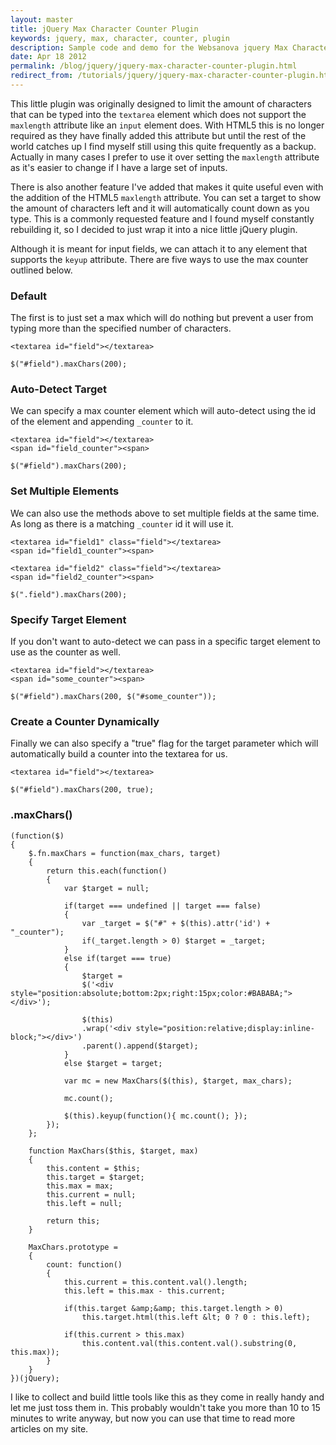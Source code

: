 ```yaml
---
layout: master
title: jQuery Max Character Counter Plugin
keywords: jquery, max, character, counter, plugin
description: Sample code and demo for the Websanova jquery Max Character Counter Plugin.
date: Apr 18 2012
permalink: /blog/jquery/jquery-max-character-counter-plugin.html
redirect_from: /tutorials/jquery/jquery-max-character-counter-plugin.html
---
```


This little plugin was originally designed to limit the amount of characters that can be typed into the `textarea` element which does not support the `maxlength` attribute like an `input` element does.  With HTML5 this is no longer required as they have finally added this attribute but until the rest of the world catches up I find myself still using this quite frequently as a backup.  Actually in many cases I prefer to use it over setting the `maxlength` attribute as it's easier to change if I have a large set of inputs.

There is also another feature I've added that makes it quite useful even with the addition of the HTML5 `maxlength` attribute.  You can set a target to show the amount of characters left and it will automatically count down as you type.  This is a commonly requested feature and I found myself constantly rebuilding it, so I decided to just wrap it into a nice little jQuery plugin.


Although it is meant for input fields, we can attach it to any element that supports the `keyup` attribute.  There are five ways to use the max counter outlined below.

### Default

The first is to just set a max which will do nothing but prevent a user from typing more than the specified number of characters.

~~~
<textarea id="field"></textarea>

$("#field").maxChars(200);
~~~

### Auto-Detect Target

We can specify a max counter element which will auto-detect using the id of the element and appending `_counter` to it.

~~~
<textarea id="field"></textarea>
<span id="field_counter"><span>

$("#field").maxChars(200);
~~~

### Set Multiple Elements

We can also use the methods above to set multiple fields at the same time.  As long as there is a matching `_counter` id it will use it.

~~~
<textarea id="field1" class="field"></textarea>
<span id="field1_counter"><span>

<textarea id="field2" class="field"></textarea>
<span id="field2_counter"><span>

$(".field").maxChars(200);
~~~

### Specify Target Element

If you don't want to auto-detect we can pass in a specific target element to use as the counter as well.

~~~
<textarea id="field"></textarea>
<span id="some_counter"><span>

$("#field").maxChars(200, $("#some_counter"));
~~~

### Create a Counter Dynamically

Finally we can also specify a "true" flag for the target parameter which will automatically build a counter into the textarea for us.

~~~
<textarea id="field"></textarea>

$("#field").maxChars(200, true);
~~~

### .maxChars()

~~~
(function($)
{   
    $.fn.maxChars = function(max_chars, target)
    {
        return this.each(function()
        {
            var $target = null;
            
            if(target === undefined || target === false)
            {
                var _target = $("#" + $(this).attr('id') + "_counter");
                if(_target.length > 0) $target = _target;
            }
            else if(target === true)
            {
                $target = 
                $('<div style="position:absolute;bottom:2px;right:15px;color:#BABABA;"></div>');
                
                $(this)
                .wrap('<div style="position:relative;display:inline-block;"></div>')
                .parent().append($target);
            }
            else $target = target;
            
            var mc = new MaxChars($(this), $target, max_chars);
            
            mc.count();
            
            $(this).keyup(function(){ mc.count(); });
        });
    };  
    
    function MaxChars($this, $target, max)
    {
        this.content = $this;
        this.target = $target;
        this.max = max;
        this.current = null;
        this.left = null;

        return this;
    }
    
    MaxChars.prototype =
    {
        count: function()
        {
            this.current = this.content.val().length;
            this.left = this.max - this.current;
                
            if(this.target &amp;&amp; this.target.length > 0) 
                this.target.html(this.left &lt; 0 ? 0 : this.left);
            
            if(this.current > this.max) 
                this.content.val(this.content.val().substring(0, this.max));
        }
    }
})(jQuery);
~~~

I like to collect and build little tools like this as they come in really handy and let me just toss them in.  This probably wouldn't take you more than 10 to 15 minutes to write anyway, but now you can use that time to read more articles on my site.